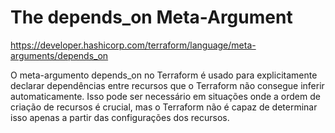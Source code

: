 # The depends_on Meta-Argument

https://developer.hashicorp.com/terraform/language/meta-arguments/depends_on

O meta-argumento depends_on no Terraform é usado para explicitamente declarar dependências entre recursos que o Terraform não consegue inferir automaticamente. Isso pode ser necessário em situações onde a ordem de criação de recursos é crucial, mas o Terraform não é capaz de determinar isso apenas a partir das configurações dos recursos.